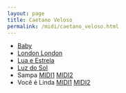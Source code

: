 ```yaml
---
layout: page
title: Caetano Veloso
permalink: /midi/caetano_veloso.html
---
```


* [Baby](https://124700.selcdn.ru/srv.victor3d.com.br/midi/baby.mid)
* [London London](https://124700.selcdn.ru/srv.victor3d.com.br/midi/london.mid)
* [Lua e Estrela](https://124700.selcdn.ru/srv.victor3d.com.br/midi/lua_e_estrela.mid)
* [Luz do Sol](https://124700.selcdn.ru/srv.victor3d.com.br/midi/Luzdosol.mid)
* Sampa [MIDI1](https://124700.selcdn.ru/srv.victor3d.com.br/midi/sampa.mid) [MIDI2](https://124700.selcdn.ru/srv.victor3d.com.br/midi/sampa2.mid)
* Você é Linda [MIDI1](https://124700.selcdn.ru/srv.victor3d.com.br/midi/linda.mid) [MIDI2](https://124700.selcdn.ru/srv.victor3d.com.br/midi/voce_e_linda2.mid)